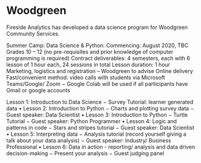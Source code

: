 # Woodgreen
Fireside Analytics has developed a data science program for Woodgreen Community Services.

Summer Camp: Data Science & Python:
Commencing: August 2020, TBC
Grades 10 – 12 (no pre-requisites and prior knowledge of computer programming is required)
Contract deliverables:
4 semesters, each with 6 lesson of 1 hour each, 24 sessions in total
Lesson duration: 1 hour
Marketing, logistics and registration – Woodgreen to advise
Online delivery
Fast/convenient method: video calls with students via Microsoft Teams/Google/ Zoom
− Google Colab will be used if all participants have Gmail or google accounts

Lesson 1: Introduction to Data Science
− Survey Tutorial: learner generated data
• Lesson 2: Introduction to Python
− Charts and plotting survey data
− Guest speaker: Data Scientist
• Lesson 3: Introduction to Python
− Turtle Tutorial
− Guest speaker: Python Programmer
• Lesson 4: Logic and patterns in code
− Stars and stripes tutorial
− Guest speaker: Data Scientist
• Lesson 5: Interpreting data
− Analysis tutorial (record yourself giving a talk about your data analysis)
− Guest speaker: Industry/ Business Professional
• Lesson 6: Data in action - reporting/ analysis and data driven decision-making
− Present your analysis
− Guest judging panel
